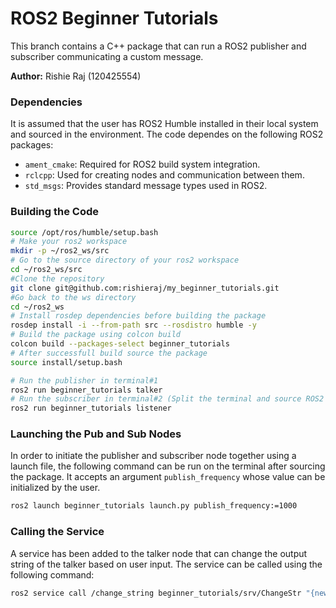# ROS2 Beginner Tutorials

This branch contains a C++ package that can run a ROS2 publisher and subscriber communicating a custom message.

**Author:** Rishie Raj (120425554)

### Dependencies
It is assumed that the user has ROS2 Humble installed in their local system and sourced in the environment. The code dependes on the following ROS2 packages:  
 - `ament_cmake`: Required for ROS2 build system integration.
 - `rclcpp`: Used for creating nodes and communication between them.
 - `std_msgs`: Provides standard message types used in ROS2.

### Building the Code

```bash
source /opt/ros/humble/setup.bash
# Make your ros2 workspace
mkdir -p ~/ros2_ws/src
# Go to the source directory of your ros2 workspace
cd ~/ros2_ws/src
#Clone the repository
git clone git@github.com:rishieraj/my_beginner_tutorials.git
#Go back to the ws directory
cd ~/ros2_ws
# Install rosdep dependencies before building the package
rosdep install -i --from-path src --rosdistro humble -y
# Build the package using colcon build
colcon build --packages-select beginner_tutorials
# After successfull build source the package
source install/setup.bash

# Run the publisher in terminal#1
ros2 run beginner_tutorials talker
# Run the subscriber in terminal#2 (Split the terminal and source ROS2 and the workspace setup.bash)
ros2 run beginner_tutorials listener 
```

### Launching the Pub and Sub Nodes

In order to initiate the publisher and subscriber node together using a launch file, the following command can be run on the terminal after sourcing the package. It accepts an argument `publish_frequency` whose value can be initialized by the user.

```bash
ros2 launch beginner_tutorials launch.py publish_frequency:=1000
```

### Calling the Service

A service has been added to the talker node that can change the output string of the talker based on user input. The service can be called using the following command:

```bash
ros2 service call /change_string beginner_tutorials/srv/ChangeStr "{new_string: User Input}"
```

### 